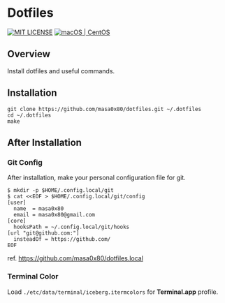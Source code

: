 # Dotfiles

[![MIT LICENSE](http://img.shields.io/badge/license-MIT-blue.svg?style=flat-square)](LICENSE)
[![macOS | CentOS](https://img.shields.io/badge/platform-macOS%20|%20CentOS-8c8c8c.svg?style=flat-square)](#installation)

## Overview

Install dotfiles and useful commands.

## Installation

```
git clone https://github.com/masa0x80/dotfiles.git ~/.dotfiles
cd ~/.dotfiles
make
```

## After Installation

### Git Config

After installation, make your personal configuration file for git.

```
$ mkdir -p $HOME/.config.local/git
$ cat <<EOF > $HOME/.config.local/git/config
[user]
  name  = masa0x80
  email = masa0x80@gmail.com
[core]
  hooksPath = ~/.config.local/git/hooks
[url "git@github.com:"]
  insteadOf = https://github.com/
EOF
```

ref. https://github.com/masa0x80/dotfiles.local

### Terminal Color

Load `./etc/data/terminal/iceberg.itermcolors` for **Terminal.app** profile.
